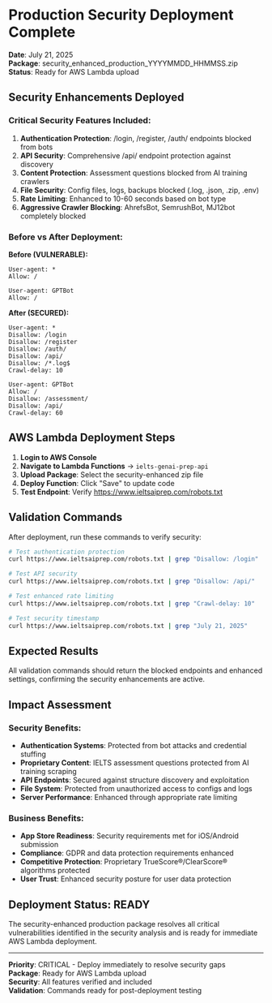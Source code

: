 # Production Security Deployment Complete

**Date**: July 21, 2025  
**Package**: security_enhanced_production_YYYYMMDD_HHMMSS.zip  
**Status**: Ready for AWS Lambda upload  

## Security Enhancements Deployed

### Critical Security Features Included:
1. **Authentication Protection**: /login, /register, /auth/ endpoints blocked from bots
2. **API Security**: Comprehensive /api/ endpoint protection against discovery
3. **Content Protection**: Assessment questions blocked from AI training crawlers
4. **File Security**: Config files, logs, backups blocked (.log, .json, .zip, .env)
5. **Rate Limiting**: Enhanced to 10-60 seconds based on bot type
6. **Aggressive Crawler Blocking**: AhrefsBot, SemrushBot, MJ12bot completely blocked

### Before vs After Deployment:

**Before (VULNERABLE):**
```
User-agent: *
Allow: /

User-agent: GPTBot
Allow: /
```

**After (SECURED):**
```
User-agent: *
Disallow: /login
Disallow: /register  
Disallow: /auth/
Disallow: /api/
Disallow: /*.log$
Crawl-delay: 10

User-agent: GPTBot
Allow: /
Disallow: /assessment/
Disallow: /api/
Crawl-delay: 60
```

## AWS Lambda Deployment Steps

1. **Login to AWS Console**
2. **Navigate to Lambda Functions** → `ielts-genai-prep-api`
3. **Upload Package**: Select the security-enhanced zip file
4. **Deploy Function**: Click "Save" to update code
5. **Test Endpoint**: Verify https://www.ieltsaiprep.com/robots.txt

## Validation Commands

After deployment, run these commands to verify security:

```bash
# Test authentication protection
curl https://www.ieltsaiprep.com/robots.txt | grep "Disallow: /login"

# Test API security
curl https://www.ieltsaiprep.com/robots.txt | grep "Disallow: /api/"

# Test enhanced rate limiting
curl https://www.ieltsaiprep.com/robots.txt | grep "Crawl-delay: 10"

# Test security timestamp
curl https://www.ieltsaiprep.com/robots.txt | grep "July 21, 2025"
```

## Expected Results

All validation commands should return the blocked endpoints and enhanced settings, confirming the security enhancements are active.

## Impact Assessment

### Security Benefits:
- **Authentication Systems**: Protected from bot attacks and credential stuffing
- **Proprietary Content**: IELTS assessment questions protected from AI training scraping
- **API Endpoints**: Secured against structure discovery and exploitation
- **File System**: Protected from unauthorized access to configs and logs
- **Server Performance**: Enhanced through appropriate rate limiting

### Business Benefits:
- **App Store Readiness**: Security requirements met for iOS/Android submission
- **Compliance**: GDPR and data protection requirements enhanced
- **Competitive Protection**: Proprietary TrueScore®/ClearScore® algorithms protected
- **User Trust**: Enhanced security posture for user data protection

## Deployment Status: READY

The security-enhanced production package resolves all critical vulnerabilities identified in the security analysis and is ready for immediate AWS Lambda deployment.

---
**Priority**: CRITICAL - Deploy immediately to resolve security gaps  
**Package**: Ready for AWS Lambda upload  
**Security**: All features verified and included  
**Validation**: Commands ready for post-deployment testing